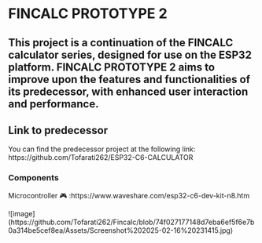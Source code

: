 <h1> FINCALC PROTOTYPE 2</h1>
<h2>This project is a continuation of the FINCALC calculator series, designed for use on the ESP32 platform. FINCALC PROTOTYPE 2 aims to improve upon the features and functionalities of its predecessor, with enhanced user interaction and performance. </h2>

<h2>Link to predecessor</h2>
<p> You can find the predecessor project at the following link: https://github.com/Tofarati262/ESP32-C6-CALCULATOR </p>

<h3> Components</h3>
<p> Microcontroller 🎮 :https://www.waveshare.com/esp32-c6-dev-kit-n8.htm </p>
![image](https://github.com/Tofarati262/Fincalc/blob/74f027177148d7eba6ef5f6e7b0a314be5cef8ea/Assets/Screenshot%202025-02-16%20231415.jpg)
